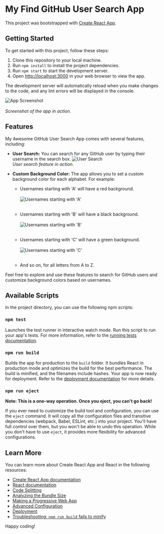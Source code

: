 # My Find GitHub User Search App

This project was bootstrapped with [Create React App](https://github.com/facebook/create-react-app).

## Getting Started

To get started with this project, follow these steps:

1. Clone this repository to your local machine.
2. Run `npm install` to install the project dependencies.
3. Run `npm start` to start the development server.
4. Open [http://localhost:3000](http://localhost:3000) in your web browser to view the app.


The development server will automatically reload when you make changes to the code, and any lint errors will be displayed in the console.<br>

![App Screenshot](https://github.com/hady68/find-github-users/assets/64458111/183664bd-f906-4276-b94e-3684131afdf8=30x20) <br><br>
*Screenshot of the app in action.*

## Features

My Awesome GitHub User Search App comes with several features, including:

- **User Search:** You can search for any GitHub user by typing their username in the search box.
![User Search](https://github.com/hady68/find-github-users/assets/64458111/f95091c4-0d01-4522-9e33-f4d5c31234c8) <br>
*User search feature in action.*

- **Custom Background Color:** The app allows you to set a custom background color for each alphabet. For example:
  - Usernames starting with 'A' will have a red background.<br><br>
  ![Usernames starting with 'A'](https://github.com/hady68/find-github-users/assets/64458111/c5e61d5d-9e2b-417d-aedc-e58e5ed45340) <br><br>

  - Usernames starting with 'B' will have a black background.<br><br>
  ![Usernames starting with 'B'](https://github.com/hady68/find-github-users/assets/64458111/47939ffd-d1b9-4b94-8525-3ef0159b584d) <br><br>

  - Usernames starting with 'C' will have a green background.<br><br>
  ![Usernames starting with 'C'](https://github.com/hady68/find-github-users/assets/64458111/fb0a6276-cd93-4f58-af4b-269163a46699)<br><br>

  - And so on, for all letters from A to Z.

Feel free to explore and use these features to search for GitHub users and customize background colors based on usernames.

## Available Scripts

In the project directory, you can use the following npm scripts:

### `npm test`

Launches the test runner in interactive watch mode. Run this script to run your app's tests. For more information, refer to the [running tests documentation](https://facebook.github.io/create-react-app/docs/running-tests).

### `npm run build`

Builds the app for production to the `build` folder. It bundles React in production mode and optimizes the build for the best performance. The build is minified, and the filenames include hashes. Your app is now ready for deployment. Refer to the [deployment documentation](https://facebook.github.io/create-react-app/docs/deployment) for more details.

### `npm run eject`

**Note: This is a one-way operation. Once you eject, you can't go back!**

If you ever need to customize the build tool and configuration, you can use the `eject` command. It will copy all the configuration files and transitive dependencies (webpack, Babel, ESLint, etc.) into your project. You'll have full control over them, but you won't be able to undo this operation. While you don't have to use `eject`, it provides more flexibility for advanced configurations.

## Learn More

You can learn more about Create React App and React in the following resources:

- [Create React App documentation](https://facebook.github.io/create-react-app/docs/getting-started)
- [React documentation](https://reactjs.org/)
- [Code Splitting](https://facebook.github.io/create-react-app/docs/code-splitting)
- [Analyzing the Bundle Size](https://facebook.github.io/create-react-app/docs/analyzing-the-bundle-size)
- [Making a Progressive Web App](https://facebook.github.io/create-react-app/docs/making-a-progressive-web-app)
- [Advanced Configuration](https://facebook.github.io/create-react-app/docs/advanced-configuration)
- [Deployment](https://facebook.github.io/create-react-app/docs/deployment)
- [Troubleshooting: `npm run build` fails to minify](https://facebook.github.io/create-react-app/docs/troubleshooting#npm-run-build-fails-to-minify)

Happy coding!
